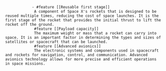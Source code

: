 				- #feature [[Reusable first stage]]
				 A component of Space X's rockets that is designed to be reused multiple times, reducing the cost of space launches. It is the first stage of the rocket that provides the initial thrust to lift the rocket off the ground.
				 #feature [[Payload capacity]]
				 The maximum weight or mass that a rocket can carry into space. It is an important factor in determining the types and sizes of satellites or spacecraft that can be launched.
				 #feature [[Advanced avionics]]
				 The electronic systems and components used in spacecraft and rockets for navigation, control, and communication. Advanced avionics technology allows for more precise and efficient operations in space missions.



